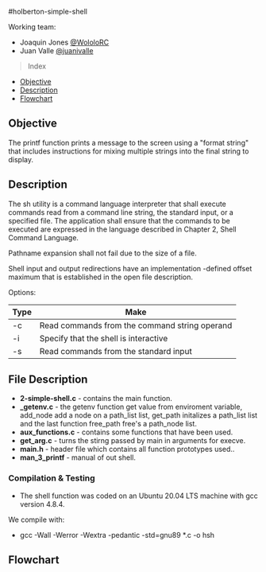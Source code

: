 #holberton-simple-shell

Working team:

* Joaquin Jones
[@WololoRC](https://github.com/WololoRC)
* Juan Valle
[@juanivalle](https://github.com/juanivalle)



> Index

- [Objective](#objective)
- [Description](#description)
- [Flowchart](#flowchart)

## Objective

The printf function prints a message to the screen using a "format string" that includes instructions for mixing multiple strings into the final string to display.

## Description
The sh utility is a command language interpreter that shall execute commands read from a command line string, the standard input, or a specified file. The application shall ensure that the commands to be executed are expressed in the language described in Chapter 2, Shell Command Language.

Pathname expansion shall not fail due to the size of a file.

Shell input and output redirections have an implementation -defined offset maximum that is established in the open file description.

Options:

|  Type |  Make  |
| ------------ | ------------ |
| -c  | Read commands from the command string operand |
| -i  | Specify that the shell is interactive |
| -s  | Read commands from the standard input |

## File Description
- **2-simple-shell.c** - contains the main function.
- **_getenv.c** - the getenv function get value from enviroment variable, add_node add a node on a path_list list,
		get_path initalizes a path_list list and the last function free_path free's a path_node list.
- **aux_functions.c** - contains some functions that have been used.
- **get_arg.c** - turns the stirng passed by main in arguments for execve.
- **main.h** - header file which contains all function prototypes used..
- **man_3_printf** - manual of out shell.

### Compilation & Testing
* The shell function was coded on an Ubuntu 20.04 LTS machine with gcc version 4.8.4.

We compile with:
* gcc -Wall -Werror -Wextra -pedantic -std=gnu89 *.c -o hsh

## Flowchart
